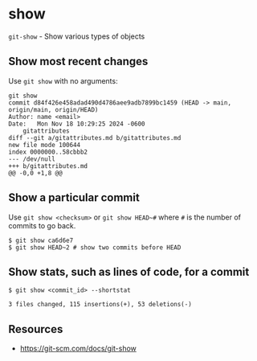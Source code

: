 # show

`git-show` - Show various types of objects

## Show most recent changes
Use `git show` with no arguments:
```
git show
commit d84f426e458adad490d4786aee9adb7899bc1459 (HEAD -> main, origin/main, origin/HEAD)
Author: name <email>
Date:   Mon Nov 18 10:29:25 2024 -0600
    gitattributes
diff --git a/gitattributes.md b/gitattributes.md
new file mode 100644
index 0000000..58cbbb2
--- /dev/null
+++ b/gitattributes.md
@@ -0,0 +1,8 @@
```

## Show a particular commit
Use `git show <checksum>` or `git show HEAD~#` where `#` is the number of commits to go back.

```
$ git show ca6d6e7
$ git show HEAD~2 # show two commits before HEAD
```

## Show stats, such as lines of code, for a commit
```
$ git show <commit_id> --shortstat

3 files changed, 115 insertions(+), 53 deletions(-)
```

## Resources
- https://git-scm.com/docs/git-show
